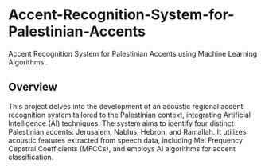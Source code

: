 # Accent-Recognition-System-for-Palestinian-Accents
Accent Recognition System for Palestinian Accents using Machine Learning Algorithms .
## Overview
This project delves into the development of an acoustic regional accent recognition system tailored to the Palestinian context, integrating Artificial Intelligence (AI) techniques. The system aims to identify four distinct Palestinian accents: Jerusalem, Nablus, Hebron, and Ramallah. It utilizes acoustic features extracted from speech data, including Mel Frequency Cepstral Coefficients (MFCCs), and employs AI algorithms for accent classification.
